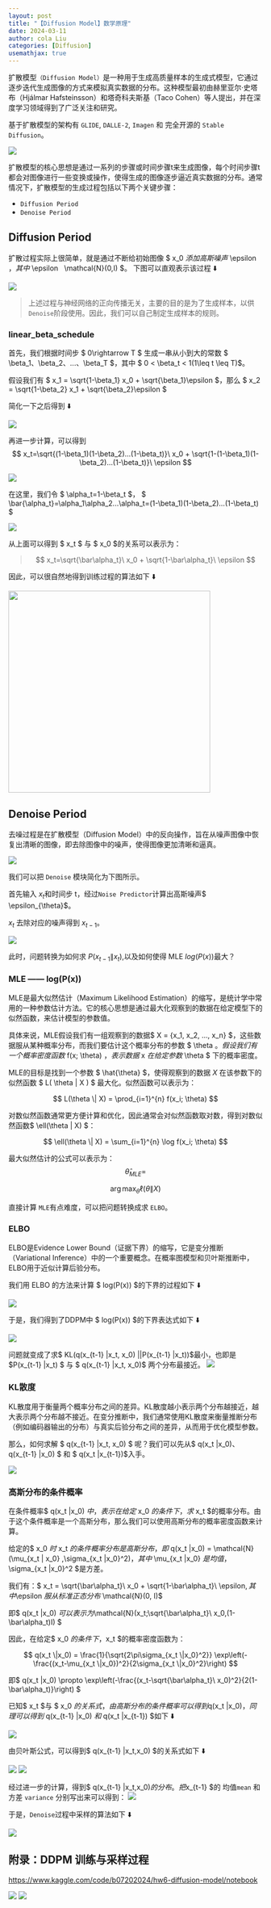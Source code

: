 ```yaml
---
layout: post
title: "【Diffusion Model】数学原理"
date: 2024-03-11
author: cola Liu
categories: [Diffusion]
usemathjax: true
---
```


扩散模型`（Diffusion Model）`是一种用于生成高质量样本的生成式模型，它通过逐步迭代生成图像的方式来模拟真实数据的分布。这种模型最初由赫里亚尔·史塔布（Hjálmar Hafsteinsson）和塔奇科夫斯基（Taco Cohen）等人提出，并在深度学习领域得到了广泛关注和研究。

基于扩散模型的架构有 `GLIDE`, `DALLE-2`, `Imagen` 和 完全开源的 `Stable Diffusion`。


<img src="/assets/imgs/ai/diffusion/diffusion000.jpeg" />


扩散模型的核心思想是通过一系列的步骤或时间步骤t来生成图像，每个时间步骤t都会对图像进行一些变换或操作，使得生成的图像逐步逼近真实数据的分布。通常情况下，扩散模型的生成过程包括以下两个关键步骤：
- `Diffusion Period`
- `Denoise Period`

## Diffusion Period

扩散过程实际上很简单，就是通过不断给初始图像 $ x_0 $添加高斯噪声$ \epsilon $，其中$ \epsilon $~$ \mathcal{N}(0,I) $。 下图可以直观表示该过程 ⬇️


<img src="/assets/imgs/ai/diffusion/diffusion001.jpeg" />

> 上述过程与神经网络的正向传播无关，主要的目的是为了生成样本，以供`Denoise`阶段使用。因此，我们可以自己制定生成样本的规则。

### linear_beta_schedule

首先，我们根据时间步 $ 0\rightarrow T $ 生成一串从小到大的常数 $ \beta_1、\beta_2、...、\beta_T $，其中 $ 0 < \beta_t < 1(1\leq t \leq T)$。

假设我们有 $ x_1 = \sqrt{1-\beta_1} x_0 + \sqrt{\beta_1}\epsilon $，那么 $ x_2 = \sqrt{1-\beta_2} x_1 + \sqrt{\beta_2}\epsilon $

简化一下之后得到 ⬇️

<img src="/assets/imgs/ai/diffusion/diffusion002.jpeg" />

再进一步计算，可以得到 $$  x_t=\sqrt{(1-\beta_1)(1-\beta_2)...(1-\beta_t)}\ x_0 + \sqrt{1-(1-\beta_1)(1-\beta_2)...(1-\beta_t)}\ \epsilon  $$


<img src="/assets/imgs/ai/diffusion/diffusion003.jpeg" />

在这里，我们令 $ \alpha_t=1-\beta_t $， $ \bar{\alpha_t}=\alpha_1\alpha_2...\alpha_t=(1-\beta_1)(1-\beta_2)...(1-\beta_t) $

<img src="/assets/imgs/ai/diffusion/diffusion004.jpeg" />

从上面可以得到 $ x_t $ 与 $ x_0 $的关系可以表示为：
> $$ x_t=\sqrt{\bar\alpha_t}\ x_0 + \sqrt{1-\bar\alpha_t}\ \epsilon $$


因此，可以很自然地得到训练过程的算法如下 ⬇️



<img src="/assets/imgs/ai/diffusion/diffusion005.jpeg" width="400"/>

## Denoise Period

去噪过程是在扩散模型（Diffusion Model）中的反向操作，旨在从噪声图像中恢复出清晰的图像，即去除图像中的噪声，使得图像更加清晰和逼真。


<img src="/assets/imgs/ai/diffusion/diffusion006.jpeg" />

我们可以把 `Denoise` 模块简化为下图所示。

首先输入 $x_t$和时间步 t，经过`Noise Predictor`计算出高斯噪声$ \epsilon_{\theta}$。

$x_t$ 去除对应的噪声得到 $x_{t-1}$。

<img src="/assets/imgs/ai/diffusion/diffusion008.jpeg" />

此时，问题转换为如何求 $P(x_{t-1} \|x_t)$,以及如何使得 MLE $log(P(x))$最大？

### MLE —— log(P(x))

MLE是最大似然估计（Maximum Likelihood Estimation）的缩写，是统计学中常用的一种参数估计方法。它的核心思想是通过最大化观察到的数据在给定模型下的似然函数，来估计模型的参数值。

具体来说，MLE假设我们有一组观察到的数据$ X = \{x_1, x_2, ..., x_n\} $，这些数据服从某种概率分布，而我们要估计这个概率分布的参数 $  \theta $。假设我们有一个概率密度函数$  f(x; \theta) $，表示数据$  x  $在给定参数$ \theta $ 下的概率密度。

MLE的目标是找到一个参数 $  \hat{\theta} $，使得观察到的数据 $X$ 在该参数下的似然函数  $ L( \theta \| X ) $ 最大化。似然函数可以表示为：

$$ L(\theta \| X) = \prod_{i=1}^{n} f(x_i; \theta) $$

对数似然函数通常更方便计算和优化，因此通常会对似然函数取对数，得到对数似然函数$  \ell(\theta \| X) $：

$$ \ell(\theta \| X) = \sum_{i=1}^{n} \log f(x_i; \theta) $$

最大似然估计的公式可以表示为：
$$ \hat{\theta}_{MLE} = $$

$$ \arg \max_{\theta} \ell( \theta \| X)$$

直接计算 `MLE`有点难度，可以把问题转换成求 `ELBO`。
### ELBO


ELBO是Evidence Lower Bound（证据下界）的缩写，它是变分推断（Variational Inference）中的一个重要概念。在概率图模型和贝叶斯推断中，ELBO用于近似计算后验分布。

我们用 ELBO 的方法来计算 $ log(P(x)) $的下界的过程如下 ⬇️

<img src="/assets/imgs/ai/diffusion/diffusion009.jpeg" />

于是，我们得到了DDPM中 $ log(P(x)) $的下界表达式如下 ⬇️



<img src="/assets/imgs/ai/diffusion/diffusion010.jpeg" />

问题就变成了求$ KL(q(x_{t-1} \|x_t, x_0) \|\|P(x_{t-1} \|x_t))$最小，也即是 $P(x_{t-1} \|x_t) $ 与 $ q(x_{t-1} \|x_t, x_0)$ 两个分布最接近。
<img src="/assets/imgs/ai/diffusion/diffusion016.jpeg" />

### KL散度
KL散度用于衡量两个概率分布之间的差异。KL散度越小表示两个分布越接近，越大表示两个分布越不接近。在变分推断中，我们通常使用KL散度来衡量推断分布（例如编码器输出的分布）与真实后验分布之间的差异，从而用于优化模型参数。



那么，如何求解 $ q(x_{t-1} \|x_t, x_0) $ 呢？我们可以先从$ q(x_t \|x_0)$、$ q(x_{t-1} \|x_0) $ 和 $ q(x_t \|x_{t-1})$入手。

<img src="/assets/imgs/ai/diffusion/diffusion011.jpeg" />

### 高斯分布的条件概率
在条件概率$ q(x_t \|x_0) $中，表示在给定$ x_0 $的条件下，求$ x_t $的概率分布。由于这个条件概率是一个高斯分布，那么我们可以使用高斯分布的概率密度函数来计算。


给定的$ x_0 $时$ x_t $的条件概率分布是高斯分布，即$ q(x_t \|x_0) = \mathcal{N} (\mu_{x_t \| x_0} ,\sigma_{x_t \|x_0}^2)$，其中$ \mu_{x_t \|x_0} $是均值，$\sigma_{x_t \|x_0}^2 $是方差。

我们有：$ x_t = \sqrt{\bar\alpha_t}\ x_0 + \sqrt{1-\bar\alpha_t}\ \epsilon$, 其中$\epsilon $服从标准正态分布$ \mathcal{N}(0, I)$

即$ q(x_t \|x_0) $可以表示为$\mathcal{N}(x_t;\sqrt{\bar\alpha_t}\ x_0,(1-\bar\alpha_t)I) $


因此，在给定$ x_0 $的条件下，$x_t $的概率密度函数为：

$$ q(x_t \|x_0) = \frac{1}{\sqrt{2\pi\sigma_{x_t \|x_0}^2}} \exp\left(-\frac{(x_t-\mu_{x_t \|x_0})^2}{2\sigma_{x_t \|x_0}^2}\right) $$

即$ q(x_t \|x_0) \propto \exp\left(-\frac{(x_t-\sqrt{\bar\alpha_t}\ x_0)^2}{2(1-\bar\alpha_t)}\right) $


已知$ x_t $与 $ x_0 $的关系式，由高斯分布的条件概率可以得到$q(x_t \|x_0)$，同理可以得到$ q(x_{t-1} \|x_0) $和$ q(x_t \|x_{t-1}) $如下 ⬇️


<img src="/assets/imgs/ai/diffusion/diffusion012.jpeg" />

由贝叶斯公式，可以得到$ q(x_{t-1} \|x_t,x_0) $的关系式如下 ⬇️

<img src="/assets/imgs/ai/diffusion/diffusion013.jpeg" />


<img src="/assets/imgs/ai/diffusion/diffusion014.jpeg" />

经过进一步的计算，得到$ q(x_{t-1} \|x_t,x_0)$的分布。把$x_{t-1} $的 均值`mean` 和 方差 `variance` 分别写出来可以得到：
<img src="/assets/imgs/ai/diffusion/diffusion015.jpeg" />

于是，`Denoise`过程中采样的算法如下 ⬇️

<img src="/assets/imgs/ai/diffusion/diffusion017.jpeg" />

## 附录：DDPM 训练与采样过程

https://www.kaggle.com/code/b07202024/hw6-diffusion-model/notebook

<img src="/assets/imgs/ai/diffusion/diffusion018.jpeg" />

<img src="/assets/imgs/ai/diffusion/diffusion019.jpeg" />





